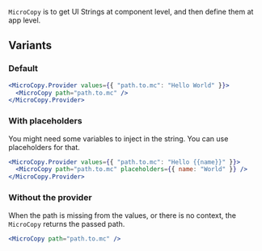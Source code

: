 `MicroCopy` is to get UI Strings at component level, and then define them at app level.

## Variants

### Default

```jsx
<MicroCopy.Provider values={{ "path.to.mc": "Hello World" }}>
  <MicroCopy path="path.to.mc" />
</MicroCopy.Provider>
```

### With placeholders

You might need some variables to inject in the string. You can use placeholders for that.

```jsx
<MicroCopy.Provider values={{ "path.to.mc": "Hello {{name}}" }}>
  <MicroCopy path="path.to.mc" placeholders={{ name: "World" }} />
</MicroCopy.Provider>
```

### Without the provider

When the path is missing from the values, or there is no context, the `MicroCopy` returns the passed path.

```jsx
<MicroCopy path="path.to.mc" />
```
